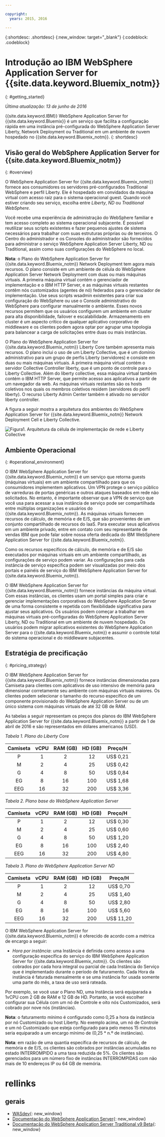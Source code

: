 ```yaml
---

copyright:
  years: 2015, 2016

---
```


{:shortdesc: .shortdesc}
{:new_window: target="_blank"}
{:codeblock: .codeblock}

# Introdução ao IBM WebSphere Application Server for {{site.data.keyword.Bluemix_notm}}
{: #getting_started}

*Última atualização: 13 de junho de 2016*

{{site.data.keyword.IBM}} WebSphere Application Server for {{site.data.keyword.Bluemix}} é um serviço que facilita a configuração rápida em uma instância pré-configurada do WebSphere Application Server Liberty, Network Deployment ou Traditional em um ambiente de nuvem hospedado no {{site.data.keyword.Bluemix_notm}}.
{: shortdesc}

## Visão geral do WebSphere Application Server for {{site.data.keyword.Bluemix_notm}}
{: #overview}

O WebSphere Application Server for {{site.data.keyword.Bluemix_notm}} fornece aos consumidores os servidores pré-configurados Traditional WebSphere e perfil Liberty. Ele é hospedado em convidados da máquina
virtual com acesso raiz para o sistema operacional guest. Quando você estiver criando seu serviço, escolha entre *Liberty*, *ND* ou *Traditional WebSphere*.

Você recebe uma experiência de administração do WebSphere familiar e tem acesso completo
ao sistema operacional subjacente. É possível reutilizar seus scripts existentes e fazer pequenos ajustes de sistema
necessários para trabalhar com suas estruturas próprias ou de terceiros. O Centro do administrador e os Consoles do administrador são fornecidos para administrar o serviço WebSphere Application Server Liberty, ND ou Traditional, assim como suas configurações do WebSphere no local.

**Nota**: o Plano do WebSphere Application Server for {{site.data.keyword.Bluemix_notm}} Network Deployment tem agora mais recursos. O plano consiste em um ambiente de célula do WebSphere Application Server Network Deployment com duas ou mais máquinas virtuais. A primeira máquina virtual contém o gerenciador de implementação e o IBM
HTTP Server, e as máquinas virtuais restantes contêm nós customizados (agentes de nó) federados para o
gerenciador de implementação. Use seus scripts wsadmin existentes para criar sua configuração do WebSphere ou use
o Console administrativo do WebSphere para configurar manualmente o ambiente. Esses novos recursos permitem que os
usuários configurem um ambiente em cluster para alta disponibilidade, failover e escalabilidade. Armazenamento em cluster
é um aspecto crítico de qualquer aplicativo corporativo de middleware e os clientes podem agora optar por agrupar
uma topologia para balancear a carga de solicitações entre duas ou mais instâncias.

O Plano do WebSphere Application Server
for {{site.data.keyword.Bluemix_notm}} Liberty Core também apresenta
mais recursos. O plano inclui o uso de um Liberty Collective, que é um domínio
administrativo para um grupo de perfis Liberty (servidores) e consiste em duas ou mais máquinas virtuais. A
primeira máquina virtual contém o servidor Collective Controller liberty, que é um ponto de controle
para o Liberty Collective. Além do liberty collective, essa máquina virtual também
contém o IBM HTTP Server, que permite acesso aos aplicativos a partir de um navegador da web. As
máquinas virtuais restantes são os hosts coletivos nos quais os membros coletivos residem (servidores
do perfil liberty). O recurso Liberty Admin Center também é ativado no servidor liberty controller.

A figura a seguir mostra a arquitetura dos ambientes do WebSphere Application Server for {{site.data.keyword.Bluemix_notm}} Network Deployment Cell e Liberty Collective.

![Figura1. Arquitetura da célula de implementação de rede e Liberty Collective](images/CellCollectiveDiagram.gif)

## Ambiente Operacional
{: #operational_environment}

O IBM WebSphere Application Server for {{site.data.keyword.Bluemix_notm}} é um serviço que retorna guests
(máquinas virtuais) em um ambiente compartilhado para que os consumidores implementem aplicativos. Um VPN protege o serviço público de varreduras de portas genéricas e outros
ataques baseados em rede não solicitados. No entanto, é importante observar que a VPN de serviço que você usa para acessar
a sua instância de serviço pode ser compartilhada entre múltiplas organizações e usuários do
{{site.data.keyword.Bluemix_notm}}. As máquinas virtuais fornecem recursos de cálculo, de memória e de E/S, que são provenientes de
um conjunto compartilhado de recursos do IaaS. Para executar seus aplicativos em um ambiente privado, entre em contato com seu
representante de vendas IBM que pode falar sobre nossa oferta dedicada do IBM WebSphere Application Server for
{{site.data.keyword.Bluemix_notm}}.

Como os recursos específicos de cálculo, de memória e de E/S são executados
por máquinas virtuais em um ambiente compartilhado, as configurações de serviço podem variar. As configurações para cada instância de serviço específica
podem ser visualizadas por meio dos portais e painéis de serviço do
IBM WebSphere Application Server for {{site.data.keyword.Bluemix_notm}}.

O IBM WebSphere Application Server for {{site.data.keyword.Bluemix_notm}} fornece instâncias da máquina virtual. Com essas instâncias, os clientes usam um portal simples para criar e gerenciar implementações corporativas do WebSphere Application Server de uma forma consistente e repetida com flexibilidade significativa para ajustar seus aplicativos. Os usuários podem começar a trabalhar em máquinas virtuais pré-configuradas do WebSphere Application Server Liberty, ND ou Traditional em um ambiente de nuvem hospedado. Os usuários podem migrar aplicativos existentes do WebSphere Application Server para o {{site.data.keyword.Bluemix_notm}} e assumir o controle total do sistema operacional e do middleware subjacentes.

## Estratégia de precificação
{: #pricing_strategy}

O IBM WebSphere Application Server for
{{site.data.keyword.Bluemix_notm}} fornece instâncias
dimensionadas para Camiseta para clientes com aplicativos de uso
intensivo de memória para dimensionar corretamente seu ambiente com máquinas virtuais maiores. Os clientes podem selecionar o tamanho do recurso específico de um componente provisionado do WebSphere Application Server ou de um único sistema com máquinas virtuais de até 32 GB de RAM.

As tabelas a seguir representam os preços dos planos do IBM
WebSphere Application Server for {{site.data.keyword.Bluemix_notm}} a partir de 1 de abril de 2016 e são representados em dólares americanos (USD).

*Tabela 1. Plano do Liberty Core*

| **Camiseta** | **vCPU** | **RAM (GB)** | **HD (GB)** | **Preço/H** |       
|:-------------:|:----------:|:--------------:|:-------------:|:--------------:|
| P | 1 | 2 | 12 | US$ 0,21 |
| M | 2 | 4 | 25 | US$ 0,42 |
| G | 4 | 8 | 50 | US$ 0,84 |
| EG | 8 | 16 | 100 | US$ 1,68 |
| EEG | 16 | 32 | 200 | US$ 3,36 |

*Tabela 2. Plano base do WebSphere Application Server*

| **Camiseta** | **vCPU** | **RAM (GB)** | **HD (GB)** | **Preço/H** |       
|:-------------:|:----------:|:--------------:|:-------------:|:--------------:|
| P | 1 | 2 | 12 | US$ 0,30 |
| M | 2 | 4 | 25 | US$ 0,60 |
| G | 4 | 8 | 50 | US$ 1,20 |
| EG | 8 | 16 | 100 | US$ 2,40 |
| EEG | 16 | 32 | 200 | US$ 4,80 |

*Tabela 3. Plano do WebSphere Application Server ND*

| **Camiseta** | **vCPU** | **RAM (GB)** | **HD (GB)** | **Preço/H** |       
|:-------------:|:----------:|:--------------:|:-------------:|:--------------:|
| P | 1 | 2 | 12 | US$ 0,70 |
| M | 2 | 4 | 25 | US$ 1,40 |
| G | 4 | 8 | 50 | US$ 2,80 |
| EG | 8 | 16 | 100 | US$ 5,60 |
| EEG | 16 | 32 | 200 | US$ 11,20 |

<p></p>

O IBM WebSphere Application Server for {{site.data.keyword.Bluemix_notm}} é oferecido de acordo com a métrica de encargo a seguir:

*  *Hora por instância*: uma Instância é definida como acesso a uma configuração específica do serviço do IBM WebSphere Application Server for {{site.data.keyword.Bluemix_notm}}. Os clientes são cobrados por cada hora integral ou parcial de cada Instância do Serviço que é implementado durante o período de faturamento. Cada Hora da instância é faturada mensalmente e se uma instância for usada somente uma parte do mês, a taxa de uso será rateada.

Por exemplo, se você usar o Plano ND, uma Instância será equiparada a 1vCPU com 2 GB de RAM e 12 GB de HD. Portanto, se você escolher configurar sua Célula com um nó de Controle e oito nós Customizados, será cobrado por nove nós (instâncias).

**Nota**: o faturamento mínimo é configurado como 0,25 a hora da instância por nó Customizado ou host Liberty. No exemplo acima, um nó de Controle e um nó Customizado que esteja configurado para pelo menos 15 minutos seria equiparado a um encargo mínimo de (0,25 * n.º de instâncias).

**Nota**: em razão de uma quantia específica de recursos de cálculo, de memória e de E/S, os clientes são cobrados por instâncias acumuladas no estado INTERROMPIDO a uma taxa reduzida de 5%. Os clientes são gerenciados para um número fixo de instâncias INTERROMPIDAS com não mais de 10 endereços IP ou 64 GB de memória.

# rellinks
## gerais
* [WASdev](https://developer.ibm.com/wasdev/){: new_window}
* [Documentação do WebSphere Application Server](http://www.ibm.com/support/knowledgecenter/SSAW57_8.5.5/as_ditamaps/was855_welcome_ndmp.html){: new_window}
* [Documentação do WebSphere Application Server Traditional v9 Beta](http://www.ibm.com/support/knowledgecenter/SSEQTP_9.0.0/as_ditamaps/was900_welcome_base.html){: new_window}

